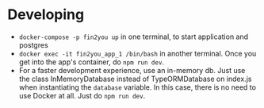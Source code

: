 # Developing
- `docker-compose -p fin2you up` in one terminal, to start application and postgres
- `docker exec -it fin2you_app_1 /bin/bash` in another terminal. Once you get into the app's container, do `npm run dev`.
- For a faster development experience, use an in-memory db. Just use the class InMemoryDatabase instead of TypeORMDatabase on index.js  when instantiating the `database` variable. In this case, there is no need to use Docker at all. Just do `npm run dev`.